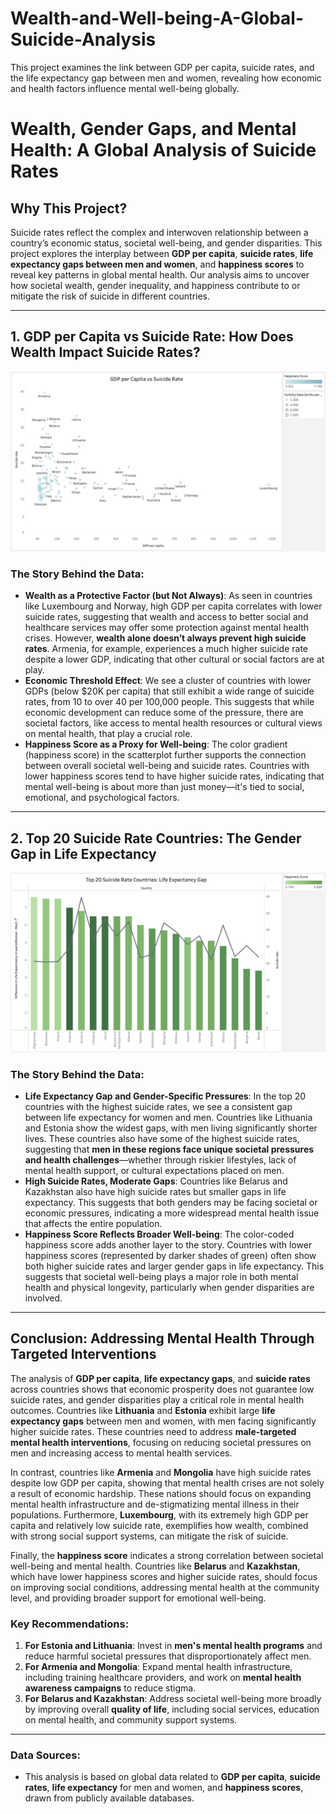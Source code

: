 # Wealth-and-Well-being-A-Global-Suicide-Analysis
This project examines the link between GDP per capita, suicide rates, and the life expectancy gap between men and women, revealing how economic and health factors influence mental well-being globally.

# Wealth, Gender Gaps, and Mental Health: A Global Analysis of Suicide Rates

## Why This Project?

Suicide rates reflect the complex and interwoven relationship between a country’s economic status, societal well-being, and gender disparities. This project explores the interplay between **GDP per capita**, **suicide rates**, **life expectancy gaps between men and women**, and **happiness scores** to reveal key patterns in global mental health. Our analysis aims to uncover how societal wealth, gender inequality, and happiness contribute to or mitigate the risk of suicide in different countries.

---

## 1. GDP per Capita vs Suicide Rate: How Does Wealth Impact Suicide Rates?
![GDP per Capita vs Suicide Rate](GDPperCapitavsSuicideRate.png)

### The Story Behind the Data:
- **Wealth as a Protective Factor (but Not Always)**: As seen in countries like Luxembourg and Norway, high GDP per capita correlates with lower suicide rates, suggesting that wealth and access to better social and healthcare services may offer some protection against mental health crises. However, **wealth alone doesn’t always prevent high suicide rates**. Armenia, for example, experiences a much higher suicide rate despite a lower GDP, indicating that other cultural or social factors are at play.
- **Economic Threshold Effect**: We see a cluster of countries with lower GDPs (below $20K per capita) that still exhibit a wide range of suicide rates, from 10 to over 40 per 100,000 people. This suggests that while economic development can reduce some of the pressure, there are societal factors, like access to mental health resources or cultural views on mental health, that play a crucial role.
- **Happiness Score as a Proxy for Well-being**: The color gradient (happiness score) in the scatterplot further supports the connection between overall societal well-being and suicide rates. Countries with lower happiness scores tend to have higher suicide rates, indicating that mental well-being is about more than just money—it's tied to social, emotional, and psychological factors.

---

## 2. Top 20 Suicide Rate Countries: The Gender Gap in Life Expectancy
![Top 20 Suicide Rate Countries: Life Expectancy Gap](Top20SuicideRateCountries&LifeExpectancyGap.png)

### The Story Behind the Data:
- **Life Expectancy Gap and Gender-Specific Pressures**: In the top 20 countries with the highest suicide rates, we see a consistent gap between life expectancy for women and men. Countries like Lithuania and Estonia show the widest gaps, with men living significantly shorter lives. These countries also have some of the highest suicide rates, suggesting that **men in these regions face unique societal pressures and health challenges**—whether through riskier lifestyles, lack of mental health support, or cultural expectations placed on men.
- **High Suicide Rates, Moderate Gaps**: Countries like Belarus and Kazakhstan also have high suicide rates but smaller gaps in life expectancy. This suggests that both genders may be facing societal or economic pressures, indicating a more widespread mental health issue that affects the entire population.
- **Happiness Score Reflects Broader Well-being**: The color-coded happiness score adds another layer to the story. Countries with lower happiness scores (represented by darker shades of green) often show both higher suicide rates and larger gender gaps in life expectancy. This suggests that societal well-being plays a major role in both mental health and physical longevity, particularly when gender disparities are involved.

---

## Conclusion: Addressing Mental Health Through Targeted Interventions

The analysis of **GDP per capita**, **life expectancy gaps**, and **suicide rates** across countries shows that economic prosperity does not guarantee low suicide rates, and gender disparities play a critical role in mental health outcomes. Countries like **Lithuania** and **Estonia** exhibit large **life expectancy gaps** between men and women, with men facing significantly higher suicide rates. These countries need to address **male-targeted mental health interventions**, focusing on reducing societal pressures on men and increasing access to mental health services.

In contrast, countries like **Armenia** and **Mongolia** have high suicide rates despite low GDP per capita, showing that mental health crises are not solely a result of economic hardship. These nations should focus on expanding mental health infrastructure and de-stigmatizing mental illness in their populations. Furthermore, **Luxembourg**, with its extremely high GDP per capita and relatively low suicide rate, exemplifies how wealth, combined with strong social support systems, can mitigate the risk of suicide.

Finally, the **happiness score** indicates a strong correlation between societal well-being and mental health. Countries like **Belarus** and **Kazakhstan**, which have lower happiness scores and higher suicide rates, should focus on improving social conditions, addressing mental health at the community level, and providing broader support for emotional well-being.

### Key Recommendations:
1. **For Estonia and Lithuania**: Invest in **men's mental health programs** and reduce harmful societal pressures that disproportionately affect men.
2. **For Armenia and Mongolia**: Expand mental health infrastructure, including training healthcare providers, and work on **mental health awareness campaigns** to reduce stigma.
3. **For Belarus and Kazakhstan**: Address societal well-being more broadly by improving overall **quality of life**, including social services, education on mental health, and community support systems.

---

### Data Sources:
- This analysis is based on global data related to **GDP per capita**, **suicide rates**, **life expectancy** for men and women, and **happiness scores**, drawn from publicly available databases.
